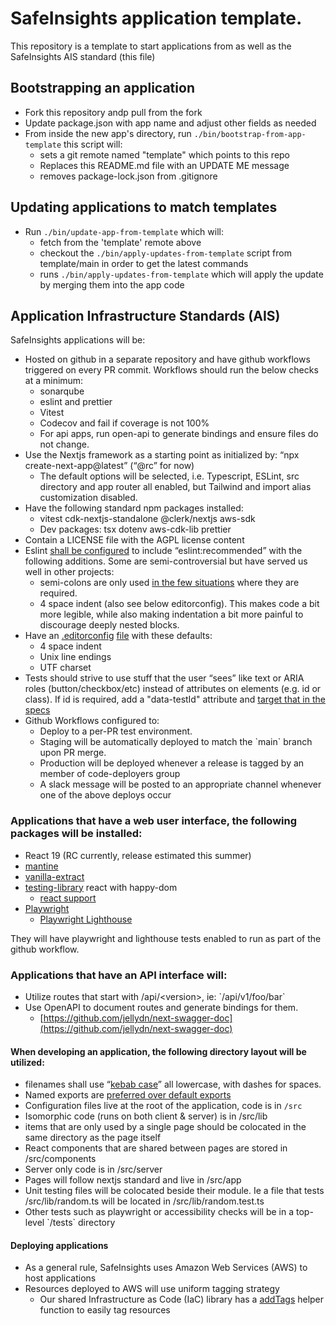 # SafeInsights application template.

This repository is a template to start applications from as well as the SafeInsights AIS standard (this file)

## Bootstrapping an application

-   Fork this repository andp pull from the fork
-   Update package.json with app name and adjust other fields as needed
-   From inside the new app's directory, run `./bin/bootstrap-from-app-template` this script will:
    -   sets a git remote named "template" which points to this repo
    -   Replaces this README.md file with an UPDATE ME message
    -   removes package-lock.json from .gitignore

## Updating applications to match templates

-   Run `./bin/update-app-from-template` which will:
    -   fetch from the 'template' remote above
    -   checkout the `./bin/apply-updates-from-template` script from template/main in order to get the latest commands
    -   runs `./bin/apply-updates-from-template` which will apply the update by merging them into the app code

## Application Infrastructure Standards (AIS)

SafeInsights applications will be:

-   Hosted on github in a separate repository and have github workflows triggered on every PR commit. Workflows should run the below checks at a minimum:
    -   sonarqube
    -   eslint and prettier
    -   Vitest
    -   Codecov and fail if coverage is not 100%
    -   For api apps, run open-api to generate bindings and ensure files do not change.
-   Use the Nextjs framework as a starting point as initialized by: “npx create-next-app@latest” (“@rc” for now)
    -   The default options will be selected, i.e. Typescript, ESLint, src directory and app router all enabled, but Tailwind and import alias customization disabled.
-   Have the following standard npm packages installed:
    -   vitest cdk-nextjs-standalone @clerk/nextjs aws-sdk
    -   Dev packages: tsx dotenv aws-cdk-lib prettier
-   Contain a LICENSE file with the AGPL license content
-   Eslint [shall be configured](templates/common/.eslintrc.json) to include “eslint:recommended” with the following additions. Some are semi-controversial but have served us well in other projects:
    -   semi-colons are only used [in the few situations](https://eslint.org/docs/latest/rules/semi#never) where they are required.
    -   4 space indent (also see below editorconfig). This makes code a bit more legible, while also making indentation a bit more painful to discourage deeply nested blocks.
-   Have an [.editorconfig](https://editorconfig.org) [file](templates/common/.editorconfig) with these defaults:
    -   4 space indent
    -   Unix line endings
    -   UTF charset
-   Tests should strive to use stuff that the user “sees” like text or ARIA roles (button/checkbox/etc) instead of attributes on elements (e.g. id or class). If id is required, add a "data-testId" attribute and [target that in the specs](https://playwright.dev/docs/locators#locate-by-test-id)
-   Github Workflows configured to:
    -   Deploy to a per-PR test environment.
    -   Staging will be automatically deployed to match the \`main\` branch upon PR merge.
    -   Production will be deployed whenever a release is tagged by an member of code-deployers group
    -   A slack message will be posted to an appropriate channel whenever one of the above deploys occur

### Applications that have a web user interface, the following packages will be installed:

-   React 19 (RC currently, release estimated this summer)
-   [mantine](ttps://github.com/safeinsights)
-   [vanilla-extract](https://vanilla-extract.style)
-   [testing-library](https://testing-library.com) react with happy-dom
    -   [react support](https://testing-library.com/docs/react-testing-library/intro/)
-   [Playwright](https://playwright.dev)
    -   [Playwright Lighthouse](https://github.com/abhinaba-ghosh/playwright-lighthouse)

They will have playwright and lighthouse tests enabled to run as part of the github workflow.

### Applications that have an API interface will:

-   Utilize routes that start with /api/\<version\>, ie: \`/api/v1/foo/bar\`
-   Use OpenAPI to document routes and generate bindings for them.
    -   [https://github.com/jellydn/next-swagger-doc](https://github.com/jellydn/next-swagger-doc)

#### When developing an application, the following directory layout will be utilized:

-   filenames shall use “[kebab case](https://www.theserverside.com/definition/Kebab-case)” all lowercase, with dashes for spaces.
-   Named exports are [preferred over default exports](https://dev.to/phuocng/avoid-using-default-exports-a1c)
-   Configuration files live at the root of the application, code is in `/src`
-   Isomorphic code (runs on both client & server) is in /src/lib
-   items that are only used by a single page should be colocated in the same directory as the page itself
-   React components that are shared between pages are stored in /src/components
-   Server only code is in /src/server
-   Pages will follow nextjs standard and live in /src/app
-   Unit testing files will be colocated beside their module. Ie a file that tests /src/lib/random.ts will be located in /src/lib/random.test.ts
-   Other tests such as playwright or accessibility checks will be in a top-level \`/tests\` directory

#### Deploying applications

 * As a general rule, SafeInsights uses Amazon Web Services (AWS) to host applications
 * Resources deployed to AWS will use uniform tagging strategy
    * Our shared Infrastructure as Code (IaC) library has a [addTags](https://github.com/safeinsights/iac/blob/main/lib/tags.ts) helper function to easily tag resources

